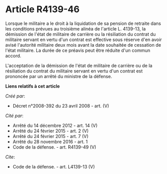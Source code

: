 # Article R4139-46

Lorsque le militaire a le droit à la liquidation de sa pension de retraite dans les conditions prévues au troisième alinéa de
l'article L. 4139-13, la démission de l'état de militaire de carrière ou la résiliation du contrat du militaire servant en
vertu d'un contrat est effective sous réserve d'en avoir avisé l'autorité militaire deux mois avant la date souhaitée de
cessation de l'état militaire. La durée de ce préavis peut être réduite d'un commun accord.

L'acceptation de la démission de l'état de militaire de carrière ou de la résiliation du contrat du militaire servant en
vertu d'un contrat est prononcée par un arrêté du ministre de la défense.

**Liens relatifs à cet article**

_Créé par_:

  - Décret n°2008-392 du 23 avril 2008 - art. (V)

_Cité par_:

  - Arrêté du 14 décembre 2012 - art. 14 (V)
  - Arrêté du 24 février 2015 - art. 2 (V)
  - Arrêté du 24 février 2015 - art. 7 (V)
  - Arrêté du 28 novembre 2016 - art. 1
  - Code de la défense. - art. R4139-49 (V)

_Cite_:

  - Code de la défense. - art. L4139-13 (V)
